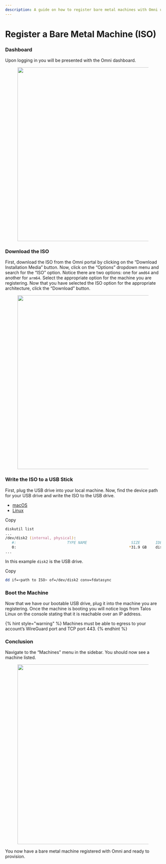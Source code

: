 ```yaml
---
description: A guide on how to register bare metal machines with Omni using an ISO.
---
```


# Register a Bare Metal Machine (ISO)

### Dashboard <a href="#dashboard" id="dashboard"></a>

Upon logging in you will be presented with the Omni dashboard.

<figure><img src="https://omni.siderolabs.com/docs/how-to-guides/registering-machines/how-to-register-a-bare-metal-machine-iso/register-a-bare-metal-machine-iso-1_hu0be398a1d6bb39386fc95dcd73c16f2d_321797_900x0_resize_catmullrom_3.png" alt="" height="563" width="900"><figcaption></figcaption></figure>

### Download the ISO <a href="#download-the-iso" id="download-the-iso"></a>

First, download the ISO from the Omni portal by clicking on the “Download Installation Media” button. Now, click on the “Options” dropdown menu and search for the “ISO” option. Notice there are two options: one for `amd64` and another for `arm64`. Select the appropriate option for the machine you are registering. Now that you have selected the ISO option for the appropriate architecture, click the “Download” button.

<figure><img src="https://omni.siderolabs.com/docs/how-to-guides/registering-machines/how-to-register-a-bare-metal-machine-iso/register-a-bare-metal-machine-iso-2_hu0be398a1d6bb39386fc95dcd73c16f2d_363086_900x0_resize_catmullrom_3.png" alt="" height="563" width="900"><figcaption></figcaption></figure>

### Write the ISO to a USB Stick <a href="#write-the-iso-to-a-usb-stick" id="write-the-iso-to-a-usb-stick"></a>

First, plug the USB drive into your local machine. Now, find the device path for your USB drive and write the ISO to the USB drive.

* [macOS](https://omni.siderolabs.com/docs/how-to-guides/registering-machines/how-to-register-a-bare-metal-machine-iso/#tabs-02-00)
* [Linux](https://omni.siderolabs.com/docs/how-to-guides/registering-machines/how-to-register-a-bare-metal-machine-iso/#tabs-02-01)

Copy

```zsh
diskutil list
...
/dev/disk2 (internal, physical):
   #:                       TYPE NAME                    SIZE       IDENTIFIER
   0:                                                   *31.9 GB    disk2
...
```

In this example `disk2` is the USB drive.

Copy

```zsh
dd if=<path to ISO> of=/dev/disk2 conv=fdatasync
```

### Boot the Machine <a href="#boot-the-machine" id="boot-the-machine"></a>

Now that we have our bootable USB drive, plug it into the machine you are registering. Once the machine is booting you will notice logs from Talos Linux on the console stating that it is reachable over an IP address.

{% hint style="warning" %}
Machines must be able to egress to your account’s WireGuard port and TCP port 443.
{% endhint %}

### Conclusion <a href="#conclusion" id="conclusion"></a>

Navigate to the “Machines” menu in the sidebar. You should now see a machine listed.

<figure><img src="https://omni.siderolabs.com/docs/how-to-guides/registering-machines/how-to-register-a-bare-metal-machine-iso/register-a-bare-metal-machine-iso-3_hub2723a3bce83670dc2756e84b1b5c70c_291403_900x0_resize_catmullrom_3.png" alt="" height="582" width="900"><figcaption></figcaption></figure>

You now have a bare metal machine registered with Omni and ready to provision.
